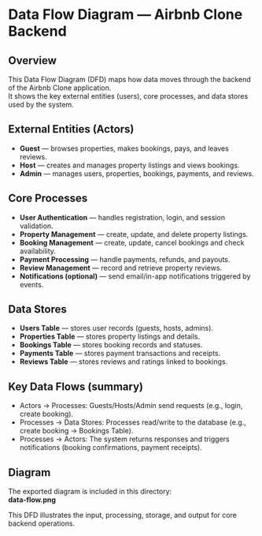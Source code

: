 # Data Flow Diagram — Airbnb Clone Backend

## Overview
This Data Flow Diagram (DFD) maps how data moves through the backend of the Airbnb Clone application.  
It shows the key external entities (users), core processes, and data stores used by the system.

## External Entities (Actors)
- **Guest** — browses properties, makes bookings, pays, and leaves reviews.  
- **Host** — creates and manages property listings and views bookings.  
- **Admin** — manages users, properties, bookings, payments, and reviews.

## Core Processes
- **User Authentication** — handles registration, login, and session validation.  
- **Property Management** — create, update, and delete property listings.  
- **Booking Management** — create, update, cancel bookings and check availability.  
- **Payment Processing** — handle payments, refunds, and payouts.  
- **Review Management** — record and retrieve property reviews.  
- **Notifications (optional)** — send email/in-app notifications triggered by events.

## Data Stores
- **Users Table** — stores user records (guests, hosts, admins).  
- **Properties Table** — stores property listings and details.  
- **Bookings Table** — stores booking records and statuses.  
- **Payments Table** — stores payment transactions and receipts.  
- **Reviews Table** — stores reviews and ratings linked to bookings.

## Key Data Flows (summary)
- Actors → Processes: Guests/Hosts/Admin send requests (e.g., login, create booking).  
- Processes → Data Stores: Processes read/write to the database (e.g., create booking → Bookings Table).  
- Processes → Actors: The system returns responses and triggers notifications (booking confirmations, payment receipts).

## Diagram
The exported diagram is included in this directory:  
**data-flow.png**

This DFD illustrates the input, processing, storage, and output for core backend operations.
